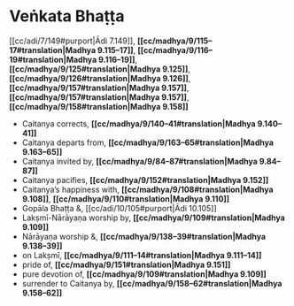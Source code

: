 # Veṅkata Bhaṭṭa

[[cc/adi/7/149#purport|Ādi 7.149]], **[[cc/madhya/9/115–17#translation|Madhya 9.115–17]]**, **[[cc/madhya/9/116–19#translation|Madhya 9.116–19]]**, **[[cc/madhya/9/125#translation|Madhya 9.125]]**, **[[cc/madhya/9/126#translation|Madhya 9.126]]**, **[[cc/madhya/9/157#translation|Madhya 9.157]]**, **[[cc/madhya/9/157#translation|Madhya 9.157]]**, **[[cc/madhya/9/158#translation|Madhya 9.158]]**

* Caitanya corrects, **[[cc/madhya/9/140–41#translation|Madhya 9.140–41]]**
* Caitanya departs from, **[[cc/madhya/9/163–65#translation|Madhya 9.163–65]]**
* Caitanya invited by, **[[cc/madhya/9/84–87#translation|Madhya 9.84–87]]**
* Caitanya pacifies, **[[cc/madhya/9/152#translation|Madhya 9.152]]**
* Caitanya’s happiness with, **[[cc/madhya/9/108#translation|Madhya 9.108]]**, **[[cc/madhya/9/110#translation|Madhya 9.110]]**
* Gopāla Bhaṭṭa &, [[cc/adi/10/105#purport|Ādi 10.105]]
* Lakṣmī-Nārāyaṇa worship by, **[[cc/madhya/9/109#translation|Madhya 9.109]]**
* Nārāyaṇa worship &, **[[cc/madhya/9/138–39#translation|Madhya 9.138–39]]**
* on Lakṣmī, **[[cc/madhya/9/111–14#translation|Madhya 9.111–14]]**
* pride of, **[[cc/madhya/9/151#translation|Madhya 9.151]]**
* pure devotion of, **[[cc/madhya/9/109#translation|Madhya 9.109]]**
* surrender to Caitanya by, **[[cc/madhya/9/158–62#translation|Madhya 9.158–62]]**
